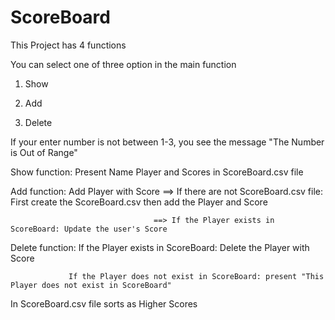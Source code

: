 # ScoreBoard

This Project has 4 functions

You can select one of three option in the main function

1. Show    

2. Add   

3. Delete

If your enter number is not between 1-3, you see the message "The Number is Out of Range"

Show function: Present Name Player and Scores in ScoreBoard.csv file

Add function: Add Player with Score ==> If there are not ScoreBoard.csv file: First create the ScoreBoard.csv then add the Player and Score

                                    ==> If the Player exists in ScoreBoard: Update the user's Score
                                    
Delete function: If the Player exists in ScoreBoard: Delete the Player with Score

                 If the Player does not exist in ScoreBoard: present "This Player does not exist in ScoreBoard"
                
In ScoreBoard.csv file sorts as Higher Scores
